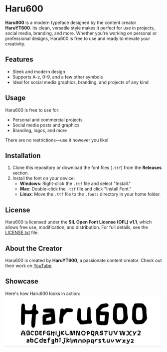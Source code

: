 # Haru600

**Haru600** is a modern typeface designed by the content creator **HaruYT600**. Its clean, versatile style makes it perfect for use in projects, social media, branding, and more. Whether you're working on personal or professional designs, Haru600 is free to use and ready to elevate your creativity.

## Features
- Sleek and modern design
- Supports A-z, 0-9, and a few other symbols
- Ideal for social media graphics, branding, and projects of any kind

## Usage
Haru600 is free to use for:
- Personal and commercial projects
- Social media posts and graphics
- Branding, logos, and more

There are no restrictions—use it however you like!

## Installation
1. Clone this repository or download the font files (`.ttf`) from the **Releases** section.
2. Install the font on your device:
   - **Windows**: Right-click the `.ttf` file and select "Install."
   - **Mac**: Double-click the `.ttf` file and click "Install Font."
   - **Linux**: Move the `.ttf` file to the `.fonts` directory in your home folder.

## License
Haru600 is licensed under the **SIL Open Font License (OFL) v1.1**, which allows free use, modification, and distribution. For full details, see the [LICENSE.txt](LICENSE.txt) file.

## About the Creator
Haru600 is created by **HaruYT600**, a passionate content creator. Check out their work on [YouTube](https://youtube.com/@HaruYT600).

## Showcase
Here's how Haru600 looks in action:  
![Font Sample](IMG_4409.jpeg)
